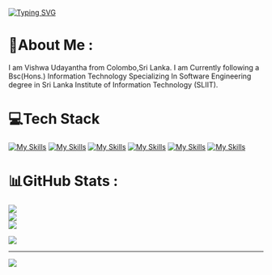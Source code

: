<a href="https://git.io/typing-svg"><img src="https://readme-typing-svg.demolab.com?font=Times+new+roman&size=25&pause=1000&color=24F0FF&background=FF040400&center=true&width=435&lines=Hi!;Welcome+To+My+GIT+HUB+Profile+;I'm+Vishwa+Udayantha;Full+Stack+Developer;SLIIT+Undergraduate+%F0%9F%91%A8%E2%80%8D%F0%9F%8E%93" alt="Typing SVG" /></a>

# 💫About Me :
I am Vishwa Udayantha from Colombo,Sri Lanka.
I am Currently following a Bsc(Hons.) Information Technology Specializing In Software Engineering degree in  Sri Lanka Institute of Information Technology (SLIIT).


# 💻Tech Stack
[![My Skills](https://skills.thijs.gg/icons?i=html,css,js,php)](https://skills.thijs.gg)
[![My Skills](https://skills.thijs.gg/icons?i=c,cpp,py)](https://skills.thijs.gg)
[![My Skills](https://skills.thijs.gg/icons?i=java,kotlin)](https://skills.thijs.gg)
[![My Skills](https://skills.thijs.gg/icons?i=mysql,sqlite)](https://skills.thijs.gg)
[![My Skills](https://skills.thijs.gg/icons?i=mongodb,express,react,nodejs)](https://skills.thijs.gg)
[![My Skills](https://skills.thijs.gg/icons?i=visualstudio,vscode,androidstudio,idea,eclipse,replit,arduino,git,figma,redux,postman,r,stripe,npm)](https://skills.thijs.gg)




# 📊GitHub Stats :
![](https://github-readme-stats.vercel.app/api?username=Vishwa-ud&theme=highcontrast&hide_border=false&include_all_commits=false&count_private=false)<br/>
![](https://github-readme-streak-stats.herokuapp.com/?user=Vishwa-ud&theme=highcontrast&hide_border=false)<br/>
![](https://github-readme-stats.vercel.app/api/top-langs/?username=Vishwa-ud&theme=highcontrast&hide_border=false&include_all_commits=false&count_private=false&layout=compact)

![](https://quotes-github-readme.vercel.app/api?type=horizontal&theme=gruvbox)

---
[![](https://visitcount.itsvg.in/api?id=Vishwa-ud&icon=5&color=6)](https://visitcount.itsvg.in)

